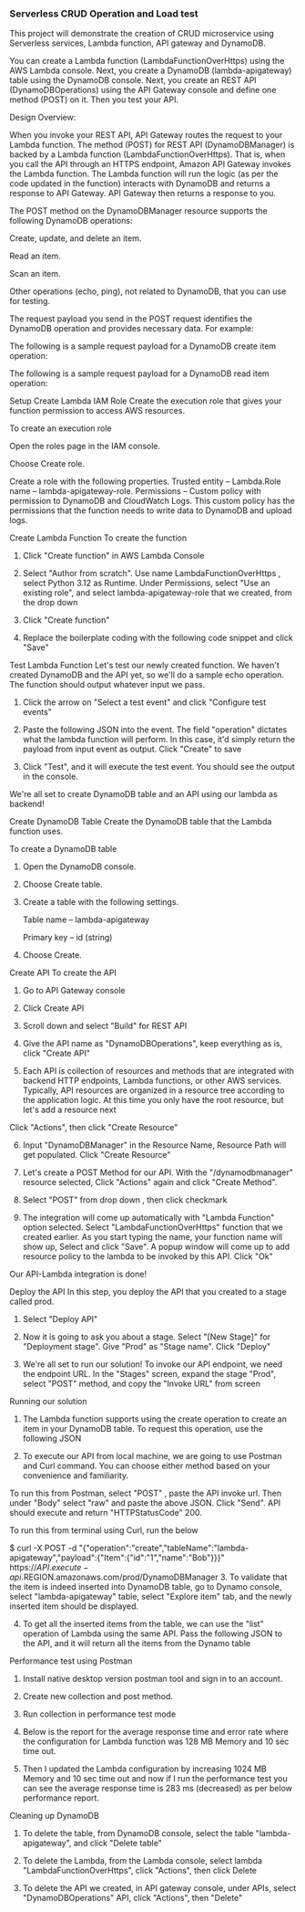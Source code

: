 ### Serverless CRUD Operation and Load test

This project will demonstrate the creation of CRUD microservice using Serverless services, Lambda function, API gateway and DynamoDB.

You can create a Lambda function (LambdaFunctionOverHttps) using the AWS Lambda console. Next, you create a DynamoDB (lambda-apigateway) table using the DynamoDB console. Next, you create an REST API (DynamoDBOperations) using  the API Gateway console and define one method (POST) on it. Then you test your API.

Design Overview:

When you invoke your REST API, API Gateway routes the request to your Lambda function. The method (POST) for REST API (DynamoDBManager) is backed by a Lambda function (LambdaFunctionOverHttps). That is, when you call the API through an HTTPS endpoint, Amazon API Gateway invokes the Lambda function. The Lambda function will run the logic (as per the code updated in the function) interacts with DynamoDB and returns a response to API Gateway. API Gateway then returns a response to you.

The POST method on the DynamoDBManager resource supports the following DynamoDB operations:

Create, update, and delete an item.

Read an item.

Scan an item.

Other operations (echo, ping), not related to DynamoDB, that you can use for testing.

The request payload you send in the POST request identifies the DynamoDB operation and provides necessary data. For example:

The following is a sample request payload for a DynamoDB create item operation: 



The following is a sample request payload for a DynamoDB read item operation:




Setup
Create Lambda IAM Role
Create the execution role that gives your function permission to access AWS resources.

To create an execution role

Open the roles page in the IAM console.

Choose Create role.

Create a role with the following properties. Trusted entity – Lambda.Role name – lambda-apigateway-role. Permissions – Custom policy with permission to DynamoDB and CloudWatch Logs. This custom policy has the permissions that the function needs to write data to DynamoDB and upload logs.





Create Lambda Function
To create the function

1. Click "Create function" in AWS Lambda Console

2. Select "Author from scratch". Use name LambdaFunctionOverHttps , select Python 3.12 as Runtime. Under Permissions, select "Use an existing role", and select lambda-apigateway-role that we created, from the drop down

3. Click "Create function"




4. Replace the boilerplate coding with the following code snippet and click "Save"





Test Lambda Function
Let's test our newly created function. We haven't created DynamoDB and the API yet, so we'll do a sample echo operation. The function should output whatever input we pass.



1. Click the arrow on "Select a test event" and click "Configure test events"




2. Paste the following JSON into the event. The field "operation" dictates what the lambda function will perform. In this case, it'd simply return the payload from input event as output. Click "Create" to save




3. Click "Test", and it will execute the test event. You should see the output in the console. 




We're all set to create DynamoDB table and an API using our lambda as backend!

Create DynamoDB Table
Create the DynamoDB table that the Lambda function uses.

To create a DynamoDB table

1. Open the DynamoDB console.

2. Choose Create table.

3. Create a table with the following settings.

   Table name – lambda-apigateway

   Primary key – id (string)

4. Choose Create.



Create API
To create the API

1. Go to API Gateway console

2. Click Create API



3. Scroll down and select "Build" for REST API



4. Give the API name as "DynamoDBOperations", keep everything as is, click "Create API"

5. Each API is collection of resources and methods that are integrated with backend HTTP endpoints, Lambda functions, or other AWS services. Typically, API resources are organized in a resource tree according to the application logic. At this time you only have the root resource, but let's add a resource next

Click "Actions", then click "Create Resource"



6. Input "DynamoDBManager" in the Resource Name, Resource Path will get populated. Click "Create Resource"

7. Let's create a POST Method for our API. With the "/dynamodbmanager" resource selected, Click "Actions" again and click "Create Method".


8. Select "POST" from drop down , then click checkmark


9. The integration will come up automatically with "Lambda Function" option selected. Select "LambdaFunctionOverHttps" function that we created earlier. As you start typing the name, your function name will show up, Select and click "Save". A popup window will come up to add resource policy to the lambda to be invoked by this API. Click "Ok"



Our API-Lambda integration is done!

Deploy the API
In this step, you deploy the API that you created to a stage called prod.

1. Select "Deploy API"

2. Now it is going to ask you about a stage. Select "[New Stage]" for "Deployment stage". Give "Prod" as "Stage name". Click "Deploy"

3. We're all set to run our solution! To invoke our API endpoint, we need the endpoint URL. In the "Stages" screen, expand the stage "Prod", select "POST" method, and copy the "Invoke URL" from screen

Running our solution
1. The Lambda function supports using the create operation to create an item in your DynamoDB table. To request this operation, use the following JSON

2. To execute our API from local machine, we are going to use Postman and Curl command. You can choose either method based on your convenience and familiarity.

To run this from Postman, select "POST" , paste the API invoke url. Then under "Body" select "raw" and paste the above JSON. Click "Send". API should execute and return "HTTPStatusCode" 200.

To run this from terminal using Curl, run the below

$ curl -X POST -d "{\"operation\":\"create\",\"tableName\":\"lambda-apigateway\",\"payload\":{\"Item\":{\"id\":\"1\",\"name\":\"Bob\"}}}" https://$API.execute-api.$REGION.amazonaws.com/prod/DynamoDBManager
3. To validate that the item is indeed inserted into DynamoDB table, go to Dynamo console, select "lambda-apigateway" table, select "Explore item" tab, and the newly inserted item should be displayed.

4. To get all the inserted items from the table, we can use the "list" operation of Lambda using the same API. Pass the following JSON to the API, and it will return all the items from the Dynamo table


Performance test using Postman
1. Install native desktop version postman tool and sign in to an account.

2. Create new collection and post method.

3. Run collection in performance test mode

4. Below is the report for the average response time and error rate where the configuration for Lambda function was 128 MB Memory and 10 sec time out.


5. Then I updated the Lambda configuration by increasing 1024 MB Memory and 10 sec time out and now if I run the performance test you can see the average response time is 283 ms (decreased) as per below performance report.

Cleaning up DynamoDB
1. To delete the table, from DynamoDB console, select the table "lambda-apigateway", and click "Delete table" 

2. To delete the Lambda, from the Lambda console, select lambda "LambdaFunctionOverHttps", click "Actions", then click Delete

3. To delete the API we created, in API gateway console, under APIs, select "DynamoDBOperations" API, click "Actions", then "Delete"
